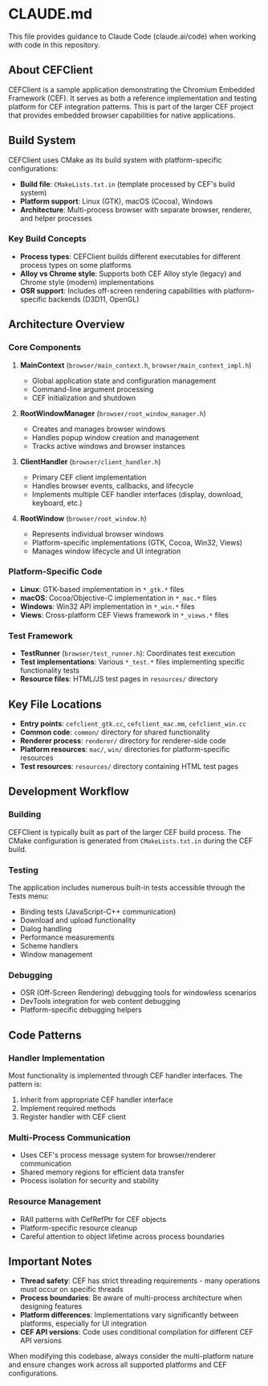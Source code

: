 # CLAUDE.md

This file provides guidance to Claude Code (claude.ai/code) when working with code in this repository.

## About CEFClient

CEFClient is a sample application demonstrating the Chromium Embedded Framework (CEF). It serves as both a reference implementation and testing platform for CEF integration patterns. This is part of the larger CEF project that provides embedded browser capabilities for native applications.

## Build System

CEFClient uses CMake as its build system with platform-specific configurations:

- **Build file**: `CMakeLists.txt.in` (template processed by CEF's build system)
- **Platform support**: Linux (GTK), macOS (Cocoa), Windows
- **Architecture**: Multi-process browser with separate browser, renderer, and helper processes

### Key Build Concepts

- **Process types**: CEFClient builds different executables for different process types on some platforms
- **Alloy vs Chrome style**: Supports both CEF Alloy style (legacy) and Chrome style (modern) implementations
- **OSR support**: Includes off-screen rendering capabilities with platform-specific backends (D3D11, OpenGL)

## Architecture Overview

### Core Components

1. **MainContext** (`browser/main_context.h`, `browser/main_context_impl.h`)
   - Global application state and configuration management
   - Command-line argument processing
   - CEF initialization and shutdown

2. **RootWindowManager** (`browser/root_window_manager.h`)
   - Creates and manages browser windows
   - Handles popup window creation and management
   - Tracks active windows and browser instances

3. **ClientHandler** (`browser/client_handler.h`)
   - Primary CEF client implementation
   - Handles browser events, callbacks, and lifecycle
   - Implements multiple CEF handler interfaces (display, download, keyboard, etc.)

4. **RootWindow** (`browser/root_window.h`)
   - Represents individual browser windows
   - Platform-specific implementations (GTK, Cocoa, Win32, Views)
   - Manages window lifecycle and UI integration

### Platform-Specific Code

- **Linux**: GTK-based implementation in `*_gtk.*` files
- **macOS**: Cocoa/Objective-C implementation in `*_mac.*` files  
- **Windows**: Win32 API implementation in `*_win.*` files
- **Views**: Cross-platform CEF Views framework in `*_views.*` files

### Test Framework

- **TestRunner** (`browser/test_runner.h`): Coordinates test execution
- **Test implementations**: Various `*_test.*` files implementing specific functionality tests
- **Resource files**: HTML/JS test pages in `resources/` directory

## Key File Locations

- **Entry points**: `cefclient_gtk.cc`, `cefclient_mac.mm`, `cefclient_win.cc`
- **Common code**: `common/` directory for shared functionality
- **Renderer process**: `renderer/` directory for renderer-side code
- **Platform resources**: `mac/`, `win/` directories for platform-specific resources
- **Test resources**: `resources/` directory containing HTML test pages

## Development Workflow

### Building
CEFClient is typically built as part of the larger CEF build process. The CMake configuration is generated from `CMakeLists.txt.in` during the CEF build.

### Testing
The application includes numerous built-in tests accessible through the Tests menu:
- Binding tests (JavaScript-C++ communication)
- Download and upload functionality
- Dialog handling
- Performance measurements
- Scheme handlers
- Window management

### Debugging
- OSR (Off-Screen Rendering) debugging tools for windowless scenarios
- DevTools integration for web content debugging
- Platform-specific debugging helpers

## Code Patterns

### Handler Implementation
Most functionality is implemented through CEF handler interfaces. The pattern is:
1. Inherit from appropriate CEF handler interface
2. Implement required methods
3. Register handler with CEF client

### Multi-Process Communication
- Uses CEF's process message system for browser/renderer communication
- Shared memory regions for efficient data transfer
- Process isolation for security and stability

### Resource Management
- RAII patterns with CefRefPtr for CEF objects
- Platform-specific resource cleanup
- Careful attention to object lifetime across process boundaries

## Important Notes

- **Thread safety**: CEF has strict threading requirements - many operations must occur on specific threads
- **Process boundaries**: Be aware of multi-process architecture when designing features
- **Platform differences**: Implementations vary significantly between platforms, especially for UI integration
- **CEF API versions**: Code uses conditional compilation for different CEF API versions

When modifying this codebase, always consider the multi-platform nature and ensure changes work across all supported platforms and CEF configurations.